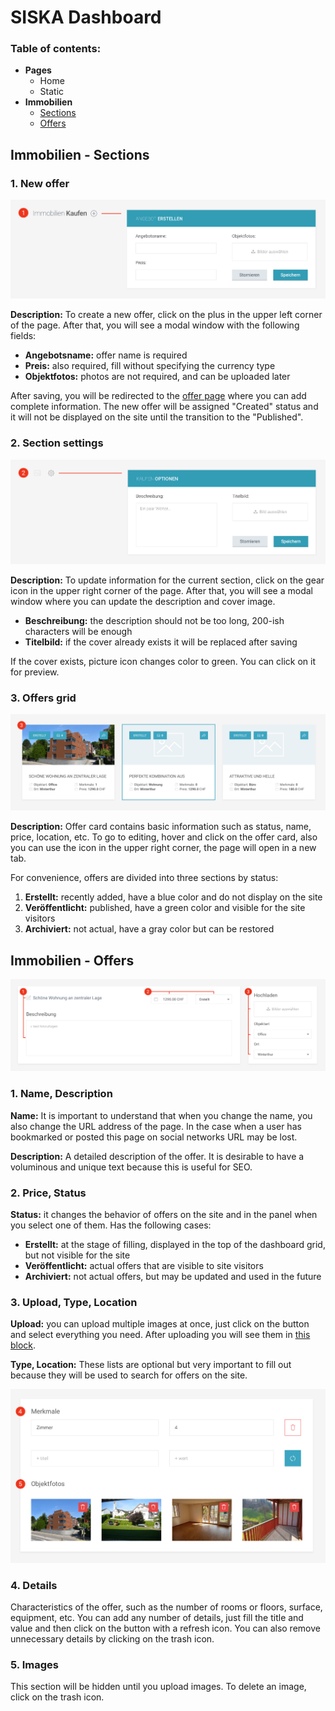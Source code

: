 # SISKA Dashboard

### Table of contents:

* **Pages**
  * Home
  * Static
* **Immobilien**
  * [Sections](#immobilien---sections)
  * [Offers](#dashboard---Offers)


## Immobilien - Sections

### 1. New offer

![DashboardSections](dashboard-section-1.png)

**Description:** To create a new offer, click on the plus in the upper left corner of the page. After that, you will see a modal window with the following fields:

* **Angebotsname:** offer name is required
* **Preis:** also required, fill without specifying the currency type
* **Objektfotos:** photos are not required, and can be uploaded later

After saving, you will be redirected to the [offer page](#dashboard---Offers) where you can add complete information. The new offer will be assigned "Created" status and it will not be displayed on the site until the transition to the "Published".

### 2. Section settings

![DashboardSections](dashboard-section-2.png)

**Description:** To update information for the current section, click on the gear icon in the upper right corner of the page. After that, you will see a modal window where you can update the description and cover image.

* **Beschreibung:** the description should not be too long, 200-ish characters will be enough
* **Titelbild:** if the cover already exists it will be replaced after saving

If the cover exists, picture icon changes color to green. You can click on it for preview.

### 3. Offers grid

![DashboardSections](dashboard-section-3.png)

**Description:** Offer card contains basic information such as status, name, price, location, etc. To go to editing, hover and click on the offer card, also you can use the icon in the upper right corner, the page will open in a new tab.

For convenience, offers are divided into three sections by status:

1. **Erstellt:** recently added, have a blue color and do not display on the site
2. **Veröffentlicht:** published, have a green color and visible for the site visitors
3. **Archiviert:** not actual, have a gray color but can be restored

## Immobilien - Offers

![DashboardOffers](dashboard-offer-1.png)

### 1. Name, Description

**Name:** It is important to understand that when you change the name, you also change the URL address of the page. In the case when a user has bookmarked or posted this page on social networks URL may be lost.

**Description:** A detailed description of the offer. It is desirable to have a voluminous and unique text because this is useful for SEO.

### 2. Price, Status

**Status:** it changes the behavior of offers on the site and in the panel when you select one of them. Has the following cases:

* **Erstellt:** at the stage of filling, displayed in the top of the dashboard grid, but not visible for the site
* **Veröffentlicht:** actual offers that are visible to site visitors
* **Archiviert:** not actual offers, but may be updated and used in the future

### 3. Upload, Type, Location

**Upload:** you can upload multiple images at once, just click on the button and select everything you need. After uploading you will see them in [this block](#5-images).

**Type, Location:** These lists are optional but very important to fill out because they will be used to search for offers on the site.

![DashboardOffers](dashboard-offer-2.png)

### 4. Details

Characteristics of the offer, such as the number of rooms or floors, surface, equipment, etc. You can add any number of details, just fill the title and value and then click on the button with a refresh icon. You can also remove unnecessary details by clicking on the trash icon.

### 5. Images

This section will be hidden until you upload images. To delete an image, click on the trash icon.